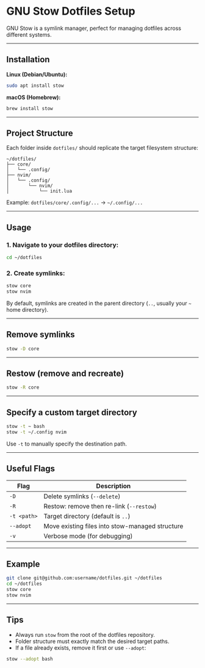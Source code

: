 # GNU Stow Dotfiles Setup

GNU Stow is a symlink manager, perfect for managing dotfiles across different systems.

---

## Installation

**Linux (Debian/Ubuntu):**

```bash
sudo apt install stow
```

**macOS (Homebrew):**

```bash
brew install stow
```

---

## Project Structure

Each folder inside `dotfiles/` should replicate the target filesystem structure:

```
~/dotfiles/
├── core/
│   └── .config/
├── nvim/
│   └── .config/
│       └── nvim/
│           └── init.lua
```

Example: `dotfiles/core/.config/...` → `~/.config/...`

---

## Usage

### 1. Navigate to your dotfiles directory:

```bash
cd ~/dotfiles
```

### 2. Create symlinks:

```bash
stow core
stow nvim
```

By default, symlinks are created in the parent directory (`..`, usually your `~` home directory).

---

## Remove symlinks

```bash
stow -D core
```

---

## Restow (remove and recreate)

```bash
stow -R core
```

---

## Specify a custom target directory

```bash
stow -t ~ bash
stow -t ~/.config nvim
```

Use `-t` to manually specify the destination path.

---

## Useful Flags

| Flag        | Description                                     |
| ----------- | ----------------------------------------------- |
| `-D`        | Delete symlinks (`--delete`)                    |
| `-R`        | Restow: remove then re-link (`--restow`)        |
| `-t <path>` | Target directory (default is `..`)              |
| `--adopt`   | Move existing files into stow-managed structure |
| `-v`        | Verbose mode (for debugging)                    |

---

## Example

```bash
git clone git@github.com:username/dotfiles.git ~/dotfiles
cd ~/dotfiles
stow core
stow nvim
```

---

## Tips

- Always run `stow` from the root of the dotfiles repository.
- Folder structure must exactly match the desired target paths.
- If a file already exists, remove it first or use `--adopt`:

```bash
stow --adopt bash
```

